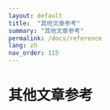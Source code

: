 ```yaml
---
layout: default
title:  "其他文章参考"
summary: "其他文章参考"
permalink: /docs/reference
lang: zh
nav_order: 115
---
```


# 其他文章参考



